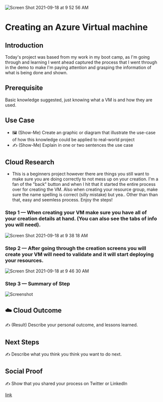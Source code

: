 ![Screen Shot 2021-09-18 at 9 52 56 AM](https://user-images.githubusercontent.com/82731990/133891223-4827e23b-cd7c-40d9-a15d-77dfb0fb3382.png)

# Creating an Azure Virtual machine

## Introduction

Today's project was based from my work in my boot camp, as I'm going through and learning I went ahead captured the process that I went through in the demo to make 
I'm paying attention and grasping the information of what is being done and shown.

## Prerequisite

Basic knowledge suggested, just knowing what a VM is and how they are used.

## Use Case

- 🖼️ (Show-Me) Create an graphic or diagram that illustrate the use-case of how this knowledge could be applied to real-world project
- ✍️ (Show-Me) Explain in one or two sentences the use case

## Cloud Research

- This is a beginners project however there are things you still want to make sure you are doing correctly to not mess up on your creation. I'm a fan of the "back" 
button and when I hit that it started the entire process over for creating the VM. Also when creating your resource group, make sure the name spelling is correct
(silly mistake) but yea.. Other than than that, easy and seemless process. Enjoy the steps!

### Step 1 — When creating your VM make sure you have all of your creation details at hand. (You can also see the tabs of info you will need).

![Screen Shot 2021-09-18 at 9 38 18 AM](https://user-images.githubusercontent.com/82731990/133891300-d7a1a299-492d-4a94-9aec-4005c6356097.png)


### Step 2 — After going through the creation screens you will create your VM will need to validate and it will start deploying your resources.

![Screen Shot 2021-09-18 at 9 46 30 AM](https://user-images.githubusercontent.com/82731990/133891416-f8bb02da-f2cd-4d17-a907-141bfa17abb4.png)


### Step 3 — Summary of Step

![Screenshot](https://via.placeholder.com/500x300)

## ☁️ Cloud Outcome

✍️ (Result) Describe your personal outcome, and lessons learned.

## Next Steps

✍️ Describe what you think you think you want to do next.

## Social Proof

✍️ Show that you shared your process on Twitter or LinkedIn

[link](link)
